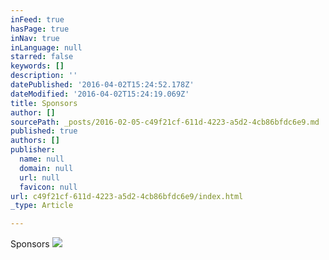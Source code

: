 ```yaml
---
inFeed: true
hasPage: true
inNav: true
inLanguage: null
starred: false
keywords: []
description: ''
datePublished: '2016-04-02T15:24:52.178Z'
dateModified: '2016-04-02T15:24:19.069Z'
title: Sponsors
author: []
sourcePath: _posts/2016-02-05-c49f21cf-611d-4223-a5d2-4cb86bfdc6e9.md
published: true
authors: []
publisher:
  name: null
  domain: null
  url: null
  favicon: null
url: c49f21cf-611d-4223-a5d2-4cb86bfdc6e9/index.html
_type: Article

---
```

Sponsors
![](https://the-grid-user-content.s3-us-west-2.amazonaws.com/e381f1df-bab6-43c0-820a-31cb19d8b549.jpg)